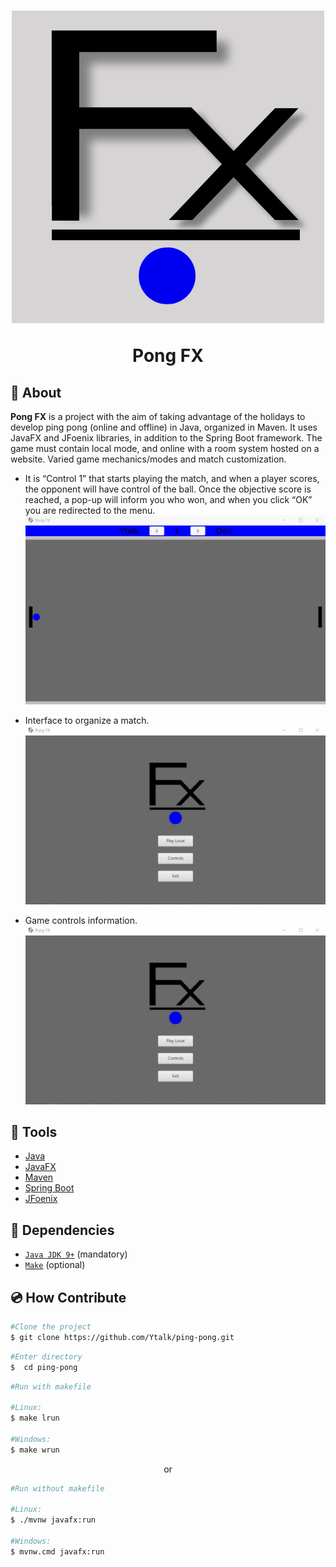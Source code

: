 <h1 align="center">
    <img src="src/main/resources/com/pong/pingpong/icons/pfxlogo.png" />
    <p>Pong FX</p>
</h1>


## 🏓 About

**Pong FX** is a project with the aim of taking advantage of the holidays to develop ping pong (online and offline) in Java, organized in Maven. It uses JavaFX and JFoenix libraries, in addition to the Spring Boot framework. The game must contain local mode, and online with a room system hosted on a website. Varied game mechanics/modes and match customization.


- It is “Control 1” that starts playing the match, and when a player scores, the opponent will have control of the ball. Once the objective score is reached, a pop-up will inform you who won, and when you click “OK” you are redirected to the menu.
![GIF game](src/main/resources/com/pong/pingpong/icons/pong.gif)

- Interface to organize a match.
![GIF play menu](src/main/resources/com/pong/pingpong/icons/play.gif)

- Game controls information.
![GIF control menu](src/main/resources/com/pong/pingpong/icons/controls.gif)

## 🔨 Tools

- [Java](https://docs.oracle.com/en/java/)
- [JavaFX](https://openjfx.io)
- [Maven](https://maven.apache.org)
- [Spring Boot](https://spring.io/projects/spring-boot/)
- [JFoenix](https://github.com/sshahine/JFoenix)

## 📄 Dependencies

- [`Java JDK 9+`](https://www.oracle.com/java/technologies/downloads/) (mandatory)
- [`Make`](https://gnuwin32.sourceforge.net/packages/make.htm) (optional)

## 💿 How Contribute

```bash
#Clone the project
$ git clone https://github.com/Ytalk/ping-pong.git
```

```bash
#Enter directory
$  cd ping-pong
```

```bash
#Run with makefile

#Linux:
$ make lrun

#Windows:
$ make wrun
```

<p align = "center">or</p>

```bash
#Run without makefile

#Linux:
$ ./mvnw javafx:run

#Windows:
$ mvnw.cmd javafx:run
```